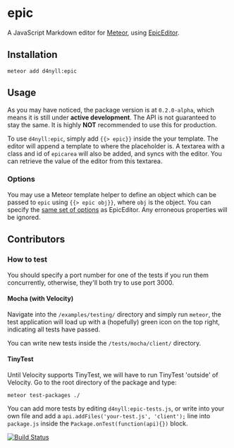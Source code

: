 # epic

A JavaScript Markdown editor for [Meteor](https://github.com/meteor/meteor), using [EpicEditor](https://github.com/OscarGodson/EpicEditor).

## Installation

    meteor add d4nyll:epic

## Usage

As you may have noticed, the package version is at `0.2.0-alpha`, which means it is still under **active development**. The API is not guaranteed to stay the same. It is highly **NOT** recommended to use this for production.

To use `d4nyll:epic`, simply add `{{> epic}}` inside the your template. The editor will append a template to where the placeholder is. A textarea with a class and id of `epicarea` will also be added, and syncs with the editor. You can retrieve the value of the editor from this textarea.

### Options

You may use a Meteor template helper to define an object which can be passed to `epic` using `{{> epic obj}}`, where `obj` is the object. You can specify the [same set of options](https://github.com/OscarGodson/EpicEditor#epiceditoroptions) as EpicEditor. Any erroneous properties will be ignored.

## Contributors

### How to test

You should specify a port number for one of the tests if you run them concurrently, otherwise, they'll both try to use port 3000.

#### Mocha (with Velocity)

Navigate into the `/examples/testing/` directory and simply run `meteor`, the test application will load up with a (hopefully) green icon on the top right, indicating all tests have passed.

You can write new tests inside the `/tests/mocha/client/` directory.

#### TinyTest

Until Velocity supports TinyTest, we will have to run TinyTest 'outside' of Velocity. Go to the root directory of the package and type:

    meteor test-packages ./

You can add more tests by editing `d4nyll:epic-tests.js`, or write into your own file and add a `api.addFiles('your-test.js', 'client');` line into `package.js` inside the `Package.onTest(function(api){})` block.



[![Build Status](https://travis-ci.org/d4nyll/epic.svg?branch=master)](https://travis-ci.org/d4nyll/epic)
